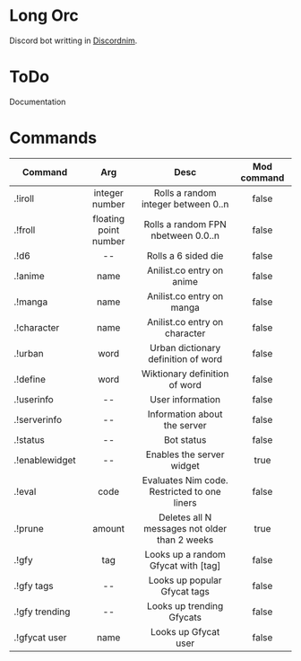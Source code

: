 # Long Orc

Discord bot writting in [Discordnim](https://github.com/Krognol/discordnim).

# ToDo

Documentation

# Commands

| Command       | Arg           | Desc  | Mod command |
| ------------- |:-------------:| :-----:| :----: |
| .!iroll      | integer number | Rolls a random integer between 0..n | false |
| .!froll      | floating point number | Rolls a random FPN nbetween 0.0..n | false |
| .!d6 | -- | Rolls a 6 sided die | false |
| .!anime | name | Anilist.co entry on anime | false |
| .!manga | name | Anilist.co entry on manga | false |
| .!character | name | Anilist.co entry on character | false |
| .!urban | word | Urban dictionary definition of word | false |
| .!define | word | Wiktionary definition of word | false |
| .!userinfo | -- | User information | false |
| .!serverinfo | -- | Information about the server | false |
| .!status | -- | Bot status | false |
| .!enablewidget | -- | Enables the server widget | true |
| .!eval | code | Evaluates Nim code. Restricted to one liners | false |
| .!prune | amount | Deletes all N messages not older than 2 weeks | true |
| .!gfy | tag | Looks up a random Gfycat with [tag] | false |
| .!gfy tags | -- | Looks up popular Gfycat tags | false |
| .!gfy trending | -- | Looks up trending Gfycats | false |
| .!gfycat user | name | Looks up Gfycat user | false |